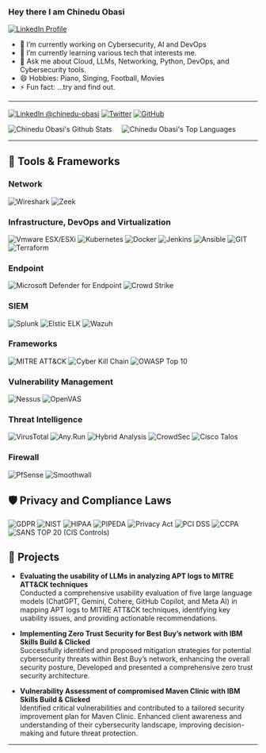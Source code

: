 ### <p>Hey there  I am Chinedu Obasi</p> 


<p align="left">
  <a href="https://www.linkedin.com/in/chinedu-obasi/" target="_blank">
    <img src="https://img.shields.io/badge/LinkedIn-Profile%20badges-blue" alt="LinkedIn Profile" />
  </a>
</p>


- 🔭 I’m currently working on Cybersecurity, AI and DevOps
- 🌱 I’m currently learning various tech that interests me.
- 💬 Ask me about Cloud, LLMs, Networking, Python, DevOps, and Cybersecurity tools.
- 😄 Hobbies: Piano, Singing, Football, Movies
- ⚡ Fun fact: ...try and find out.

---

<p align="left">

<a href="https://www.linkedin.com/in/chinedu-obasi/"><img alt="LinkedIn @chinedu-obasi" align="center" src="https://img.shields.io/badge/LINKEDIN-blue.svg?logo=linkedin&style=for-the-badge" /></a>
<a href="https://x.com/ChineduKObasi" target="blank"><img alt="Twitter" align="center" src="https://img.shields.io/badge/Twitter-lightblue.svg?logo=X&style=for-the-badge" /></a>
<a href="https://github.com/Chinedu-Obasi"><img alt="GitHub" align="center" src="https://img.shields.io/badge/GITHUB-black.svg?logo=github&logoColor=white&style=for-the-badge" title="GitHub"/></a>

</p>


![Chinedu Obasi's Github Stats](https://github-readme-stats.vercel.app/api?username=Chinedu-Obasi&show_icons=true&theme=dracula)  &nbsp; &nbsp; ![Chinedu Obasi's Top Languages](https://github-readme-stats.vercel.app/api/top-langs/?username=Chinedu-Obasi&theme=dracula&include_all_commits=true&count_private=true&layout=compact)

---
## 🔧 Tools & Frameworks

### **Network**
![Wireshark](https://img.shields.io/badge/Wireshark-1f425f.svg?style=for-the-badge)
![Zeek](https://img.shields.io/badge/Zeek-1f425f.svg?style=for-the-badge)

### **Infrastructure, DevOps and Virtualization**
![Vmware ESX/ESXi](https://img.shields.io/badge/Vmware%20ESX-yellow?style=for-the-badge)
![Kubernetes](https://img.shields.io/badge/Kubernetes-blue?style=for-the-badge)
![Docker](https://img.shields.io/badge/Docker-purple?style=for-the-badge)
![Jenkins](https://img.shields.io/badge/Jenkins-cyan?style=for-the-badge)
![Ansible](https://img.shields.io/badge/Ansible-lightblue?style=for-the-badge)
![GIT](https://img.shields.io/badge/GIT-black?style=for-the-badge)
![Terraform](https://img.shields.io/badge/Terraform-red?style=for-the-badge)

### **Endpoint**
![Microsoft Defender for Endpoint](https://img.shields.io/badge/Microsoft%20Defender%20for%20Endpoint-blue?style=for-the-badge)
![Crowd Strike](https://img.shields.io/badge/Crowd%20Strike-red?style=for-the-badge)

### **SIEM**
![Splunk](https://img.shields.io/badge/Splunk-black?style=for-the-badge)
![Elstic ELK](https://img.shields.io/badge/Elastic%20ELK-darkblue?style=for-the-badge)
![Wazuh](https://img.shields.io/badge/Wazuh-red?style=for-the-badge)

### **Frameworks**
![MITRE ATT&CK](https://img.shields.io/badge/MITRE%20ATT%26CK-yellow?style=for-the-badge)
![Cyber Kill Chain](https://img.shields.io/badge/Cyber%20Kill%20Chain-blue?style=for-the-badge)
![OWASP Top 10](https://img.shields.io/badge/OWASP%20Top%2010-black?style=for-the-badge)

### **Vulnerability Management**
![Nessus](https://img.shields.io/badge/Nessus-black?style=for-the-badge)
![OpenVAS](https://img.shields.io/badge/OpenVAS-darkblue?style=for-the-badge)

### **Threat Intelligence**
![VirusTotal](https://img.shields.io/badge/VirusTotal-blue?style=for-the-badge)
![Any.Run](https://img.shields.io/badge/Any.Run-red?style=for-the-badge)
![Hybrid Analysis](https://img.shields.io/badge/Hybrid%20Analysis-purple?style=for-the-badge)
![CrowdSec](https://img.shields.io/badge/CrowdSec-violet?style=for-the-badge)
![Cisco Talos](https://img.shields.io/badge/Cisco%20Talos-blue?style=for-the-badge)

### **Firewall**
![PfSense](https://img.shields.io/badge/PfSense-navy?style=for-the-badge)
![Smoothwall](https://img.shields.io/badge/Smoothwall-green?style=for-the-badge)

## 🛡️ Privacy and Compliance Laws

![GDPR](https://img.shields.io/badge/GDPR-blue?style=for-the-badge)
![NIST](https://img.shields.io/badge/NIST-darkblue?style=for-the-badge)
![HIPAA](https://img.shields.io/badge/HIPAA-blue?style=for-the-badge)
![PIPEDA](https://img.shields.io/badge/PIPEDA-blue?style=for-the-badge)
![Privacy Act](https://img.shields.io/badge/Privacy%20Act-green?style=for-the-badge)
![PCI DSS](https://img.shields.io/badge/PCI%20DSS-red?style=for-the-badge)
![CCPA](https://img.shields.io/badge/CCPA-red?style=for-the-badge)
![SANS TOP 20 (CIS Controls)](https://img.shields.io/badge/SANS%20TOP%2020%20(CIS%20Controls)-blue?style=for-the-badge)

## 📂 Projects
- **Evaluating the usability of LLMs in analyzing APT logs to MITRE ATT&CK techniques**  
  Conducted a comprehensive usability evaluation of five large language models (ChatGPT, Gemini, Cohere, GitHub Copilot, and Meta AI) in mapping APT logs to MITRE ATT&CK techniques, identifying key usability issues, and providing actionable recommendations.

- **Implementing Zero Trust Security for Best Buy’s network with IBM Skills Build & Clicked**  
  Successfully identified and proposed mitigation strategies for potential cybersecurity threats within Best Buy’s network, enhancing the overall security posture, Developed and presented a comprehensive zero trust security architecture.

- **Vulnerability Assessment of compromised Maven Clinic with IBM Skills Build & Clicked**  
  Identified critical vulnerabilities and contributed to a tailored security improvement plan for Maven Clinic. Enhanced client awareness and understanding of their cybersecurity landscape, improving decision-making and future threat protection.

---
